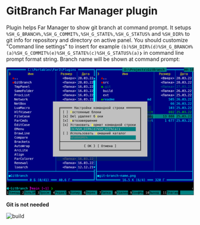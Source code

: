 # GitBranch Far Manager plugin

Plugin helps Far Manager to show git branch at command prompt. It setups `%SH_G_BRANCH%,%SH_G_COMMIT%,%SH_G_STATE%,%SH_G_STATUS%`  and `%SH_DIR%` to git info for repository and directory on active panel. You should customize "Command line settings" to insert for example `(b)%SH_DIR%(d)%SH_G_BRANCH%(a)%SH_G_COMMIT%(e)%SH_G_STATE%(c)%SH_G_STATUS%(a)❯` in command line prompt format string. Branch name will be shown at command prompt:

![Far Manager plugin show git branch](git-branch-name.png)

**Git is not needed**



![build](https://github.com/smithx/far/workflows/build/badge.svg)

